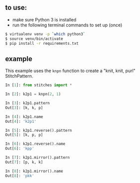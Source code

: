 ## to use: 

* make sure Python 3 is installed 
* run the following terminal commands to set up (once)
```sh
$ virtualenv venv -p `which python3`
$ source venv/bin/activate
$ pip install -r requirements.txt
```

## example 

This example uses the `knpn` function to create a "knit, knit, purl" StitchPattern. 

```python 
In [1]: from stitches import *                                                                           

In [2]: k2p1 = knpn(2, 1)                                                                                

In [3]: k2p1.pattern                                                                                     
Out[3]: [k, k, p]

In [4]: k2p1.name                                                                                        
Out[4]: 'k2p1'

In [5]: k2p1.reverse().pattern                                                                           
Out[5]: [k, p, p]

In [6]: k2p1.reverse().name                                                                              
Out[6]: 'kpp'

In [7]: k2p1.mirror().pattern                                                                            
Out[7]: [p, k, k]

In [8]: k2p1.mirror().name                                                                               
Out[8]: 'pkk'
```
